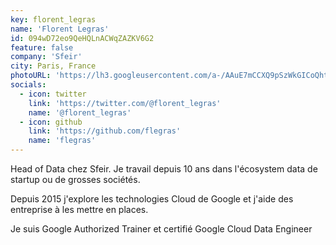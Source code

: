 ```yaml
---
key: florent_legras
name: 'Florent Legras'
id: 094wD72eo9QeHQLnACWqZAZKV6G2
feature: false
company: 'Sfeir'
city: Paris, France
photoURL: 'https://lh3.googleusercontent.com/a-/AAuE7mCCXQ9pSzWkGICoQhtP7rMykZWv8cesJTTji--3gg'
socials:
  - icon: twitter
    link: 'https://twitter.com/@florent_legras'
    name: '@florent_legras'
  - icon: github
    link: 'https://github.com/flegras'
    name: 'flegras'
---
```


Head of Data chez Sfeir. Je travail depuis 10 ans dans l'écosystem data de startup ou de grosses sociétés. 

Depuis 2015 j'explore les technologies Cloud de Google et j'aide des entreprise à les mettre en places.

Je suis Google Authorized Trainer et certifié Google Cloud Data Engineer


